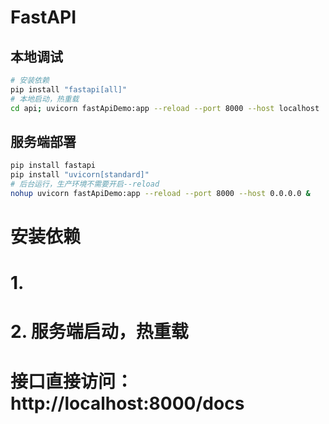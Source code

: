 # FastAPI

## 本地调试

```bash
# 安装依赖
pip install "fastapi[all]"
# 本地启动，热重载
cd api; uvicorn fastApiDemo:app --reload --port 8000 --host localhost
```

## 服务端部署
```bash
pip install fastapi
pip install "uvicorn[standard]"
# 后台运行，生产环境不需要开启--reload
nohup uvicorn fastApiDemo:app --reload --port 8000 --host 0.0.0.0 &
```

# 安装依赖 
# 1. 
# 2. 服务端启动，热重载 
# 接口直接访问：http://localhost:8000/docs
